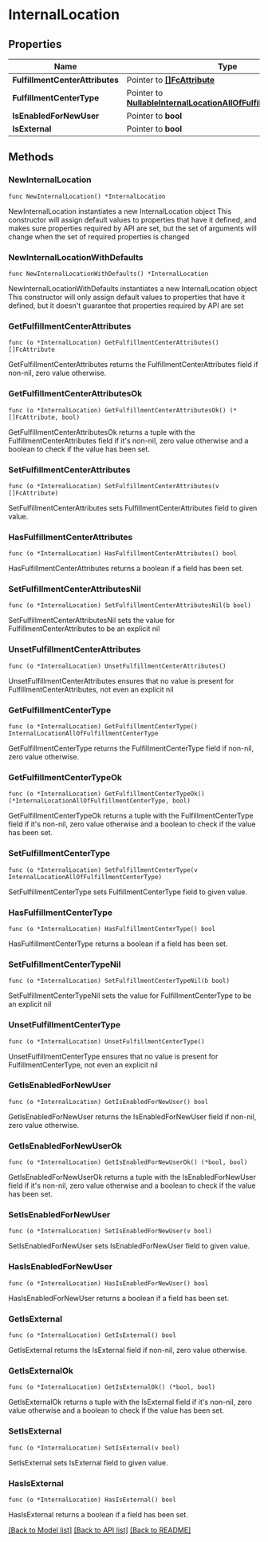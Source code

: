 # InternalLocation

## Properties

Name | Type | Description | Notes
------------ | ------------- | ------------- | -------------
**FulfillmentCenterAttributes** | Pointer to [**[]FcAttribute**](FcAttribute.md) |  | [optional] 
**FulfillmentCenterType** | Pointer to [**NullableInternalLocationAllOfFulfillmentCenterType**](InternalLocationAllOfFulfillmentCenterType.md) |  | [optional] 
**IsEnabledForNewUser** | Pointer to **bool** |  | [optional] 
**IsExternal** | Pointer to **bool** |  | [optional] 

## Methods

### NewInternalLocation

`func NewInternalLocation() *InternalLocation`

NewInternalLocation instantiates a new InternalLocation object
This constructor will assign default values to properties that have it defined,
and makes sure properties required by API are set, but the set of arguments
will change when the set of required properties is changed

### NewInternalLocationWithDefaults

`func NewInternalLocationWithDefaults() *InternalLocation`

NewInternalLocationWithDefaults instantiates a new InternalLocation object
This constructor will only assign default values to properties that have it defined,
but it doesn't guarantee that properties required by API are set

### GetFulfillmentCenterAttributes

`func (o *InternalLocation) GetFulfillmentCenterAttributes() []FcAttribute`

GetFulfillmentCenterAttributes returns the FulfillmentCenterAttributes field if non-nil, zero value otherwise.

### GetFulfillmentCenterAttributesOk

`func (o *InternalLocation) GetFulfillmentCenterAttributesOk() (*[]FcAttribute, bool)`

GetFulfillmentCenterAttributesOk returns a tuple with the FulfillmentCenterAttributes field if it's non-nil, zero value otherwise
and a boolean to check if the value has been set.

### SetFulfillmentCenterAttributes

`func (o *InternalLocation) SetFulfillmentCenterAttributes(v []FcAttribute)`

SetFulfillmentCenterAttributes sets FulfillmentCenterAttributes field to given value.

### HasFulfillmentCenterAttributes

`func (o *InternalLocation) HasFulfillmentCenterAttributes() bool`

HasFulfillmentCenterAttributes returns a boolean if a field has been set.

### SetFulfillmentCenterAttributesNil

`func (o *InternalLocation) SetFulfillmentCenterAttributesNil(b bool)`

 SetFulfillmentCenterAttributesNil sets the value for FulfillmentCenterAttributes to be an explicit nil

### UnsetFulfillmentCenterAttributes
`func (o *InternalLocation) UnsetFulfillmentCenterAttributes()`

UnsetFulfillmentCenterAttributes ensures that no value is present for FulfillmentCenterAttributes, not even an explicit nil
### GetFulfillmentCenterType

`func (o *InternalLocation) GetFulfillmentCenterType() InternalLocationAllOfFulfillmentCenterType`

GetFulfillmentCenterType returns the FulfillmentCenterType field if non-nil, zero value otherwise.

### GetFulfillmentCenterTypeOk

`func (o *InternalLocation) GetFulfillmentCenterTypeOk() (*InternalLocationAllOfFulfillmentCenterType, bool)`

GetFulfillmentCenterTypeOk returns a tuple with the FulfillmentCenterType field if it's non-nil, zero value otherwise
and a boolean to check if the value has been set.

### SetFulfillmentCenterType

`func (o *InternalLocation) SetFulfillmentCenterType(v InternalLocationAllOfFulfillmentCenterType)`

SetFulfillmentCenterType sets FulfillmentCenterType field to given value.

### HasFulfillmentCenterType

`func (o *InternalLocation) HasFulfillmentCenterType() bool`

HasFulfillmentCenterType returns a boolean if a field has been set.

### SetFulfillmentCenterTypeNil

`func (o *InternalLocation) SetFulfillmentCenterTypeNil(b bool)`

 SetFulfillmentCenterTypeNil sets the value for FulfillmentCenterType to be an explicit nil

### UnsetFulfillmentCenterType
`func (o *InternalLocation) UnsetFulfillmentCenterType()`

UnsetFulfillmentCenterType ensures that no value is present for FulfillmentCenterType, not even an explicit nil
### GetIsEnabledForNewUser

`func (o *InternalLocation) GetIsEnabledForNewUser() bool`

GetIsEnabledForNewUser returns the IsEnabledForNewUser field if non-nil, zero value otherwise.

### GetIsEnabledForNewUserOk

`func (o *InternalLocation) GetIsEnabledForNewUserOk() (*bool, bool)`

GetIsEnabledForNewUserOk returns a tuple with the IsEnabledForNewUser field if it's non-nil, zero value otherwise
and a boolean to check if the value has been set.

### SetIsEnabledForNewUser

`func (o *InternalLocation) SetIsEnabledForNewUser(v bool)`

SetIsEnabledForNewUser sets IsEnabledForNewUser field to given value.

### HasIsEnabledForNewUser

`func (o *InternalLocation) HasIsEnabledForNewUser() bool`

HasIsEnabledForNewUser returns a boolean if a field has been set.

### GetIsExternal

`func (o *InternalLocation) GetIsExternal() bool`

GetIsExternal returns the IsExternal field if non-nil, zero value otherwise.

### GetIsExternalOk

`func (o *InternalLocation) GetIsExternalOk() (*bool, bool)`

GetIsExternalOk returns a tuple with the IsExternal field if it's non-nil, zero value otherwise
and a boolean to check if the value has been set.

### SetIsExternal

`func (o *InternalLocation) SetIsExternal(v bool)`

SetIsExternal sets IsExternal field to given value.

### HasIsExternal

`func (o *InternalLocation) HasIsExternal() bool`

HasIsExternal returns a boolean if a field has been set.


[[Back to Model list]](../README.md#documentation-for-models) [[Back to API list]](../README.md#documentation-for-api-endpoints) [[Back to README]](../README.md)


